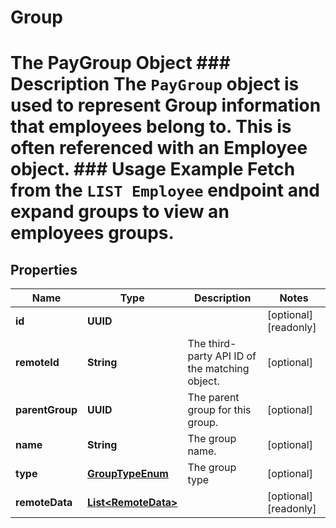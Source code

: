 

# Group

# The PayGroup Object ### Description The `PayGroup` object is used to represent Group information that employees belong to. This is often referenced with an Employee object.  ### Usage Example Fetch from the `LIST Employee` endpoint and expand groups to view an employees groups.

## Properties

Name | Type | Description | Notes
------------ | ------------- | ------------- | -------------
**id** | **UUID** |  |  [optional] [readonly]
**remoteId** | **String** | The third-party API ID of the matching object. |  [optional]
**parentGroup** | **UUID** | The parent group for this group. |  [optional]
**name** | **String** | The group name. |  [optional]
**type** | [**GroupTypeEnum**](GroupTypeEnum.md) | The group type |  [optional]
**remoteData** | [**List&lt;RemoteData&gt;**](RemoteData.md) |  |  [optional] [readonly]



